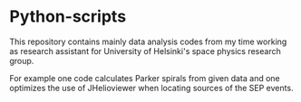 # Python-scripts
This repository contains mainly data analysis codes from my time working as research assistant for University of Helsinki's space physics research group.

For example one code calculates Parker spirals from given data and one optimizes the use of JHelioviewer when locating sources of the SEP events.
